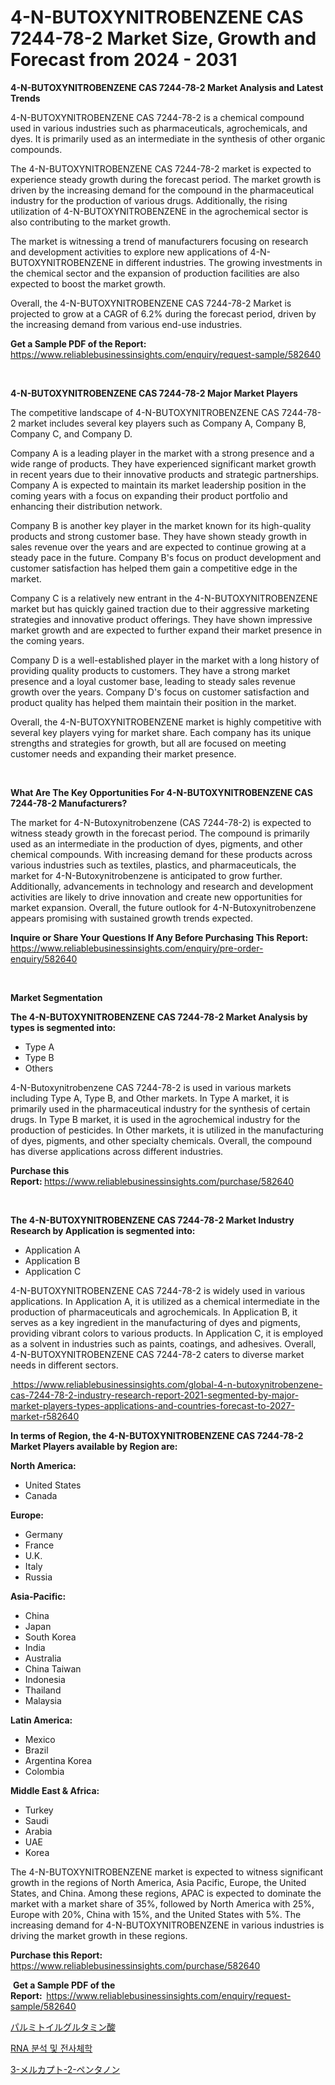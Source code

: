 <p><h1>4-N-BUTOXYNITROBENZENE CAS 7244-78-2 Market Size, Growth and Forecast from 2024 - 2031</h1></p><p><strong>4-N-BUTOXYNITROBENZENE CAS 7244-78-2 Market Analysis and Latest Trends</strong></p>
<p><p>4-N-BUTOXYNITROBENZENE CAS 7244-78-2 is a chemical compound used in various industries such as pharmaceuticals, agrochemicals, and dyes. It is primarily used as an intermediate in the synthesis of other organic compounds.</p><p>The 4-N-BUTOXYNITROBENZENE CAS 7244-78-2 market is expected to experience steady growth during the forecast period. The market growth is driven by the increasing demand for the compound in the pharmaceutical industry for the production of various drugs. Additionally, the rising utilization of 4-N-BUTOXYNITROBENZENE in the agrochemical sector is also contributing to the market growth.</p><p>The market is witnessing a trend of manufacturers focusing on research and development activities to explore new applications of 4-N-BUTOXYNITROBENZENE in different industries. The growing investments in the chemical sector and the expansion of production facilities are also expected to boost the market growth.</p><p>Overall, the 4-N-BUTOXYNITROBENZENE CAS 7244-78-2 Market is projected to grow at a CAGR of 6.2% during the forecast period, driven by the increasing demand from various end-use industries.</p></p>
<p><strong>Get a Sample PDF of the Report:&nbsp;</strong> <a href="https://www.reliablebusinessinsights.com/enquiry/request-sample/582640">https://www.reliablebusinessinsights.com/enquiry/request-sample/582640</a></p>
<p>&nbsp;</p>
<p><strong>4-N-BUTOXYNITROBENZENE CAS 7244-78-2 Major Market Players</strong></p>
<p><p>The competitive landscape of 4-N-BUTOXYNITROBENZENE CAS 7244-78-2 market includes several key players such as Company A, Company B, Company C, and Company D. </p><p>Company A is a leading player in the market with a strong presence and a wide range of products. They have experienced significant market growth in recent years due to their innovative products and strategic partnerships. Company A is expected to maintain its market leadership position in the coming years with a focus on expanding their product portfolio and enhancing their distribution network.</p><p>Company B is another key player in the market known for its high-quality products and strong customer base. They have shown steady growth in sales revenue over the years and are expected to continue growing at a steady pace in the future. Company B's focus on product development and customer satisfaction has helped them gain a competitive edge in the market.</p><p>Company C is a relatively new entrant in the 4-N-BUTOXYNITROBENZENE market but has quickly gained traction due to their aggressive marketing strategies and innovative product offerings. They have shown impressive market growth and are expected to further expand their market presence in the coming years.</p><p>Company D is a well-established player in the market with a long history of providing quality products to customers. They have a strong market presence and a loyal customer base, leading to steady sales revenue growth over the years. Company D's focus on customer satisfaction and product quality has helped them maintain their position in the market.</p><p>Overall, the 4-N-BUTOXYNITROBENZENE market is highly competitive with several key players vying for market share. Each company has its unique strengths and strategies for growth, but all are focused on meeting customer needs and expanding their market presence.</p></p>
<p>&nbsp;</p>
<p><strong>What Are The Key Opportunities For 4-N-BUTOXYNITROBENZENE CAS 7244-78-2 Manufacturers?</strong></p>
<p><p>The market for 4-N-Butoxynitrobenzene (CAS 7244-78-2) is expected to witness steady growth in the forecast period. The compound is primarily used as an intermediate in the production of dyes, pigments, and other chemical compounds. With increasing demand for these products across various industries such as textiles, plastics, and pharmaceuticals, the market for 4-N-Butoxynitrobenzene is anticipated to grow further. Additionally, advancements in technology and research and development activities are likely to drive innovation and create new opportunities for market expansion. Overall, the future outlook for 4-N-Butoxynitrobenzene appears promising with sustained growth trends expected.</p></p>
<p><strong>Inquire or Share Your Questions If Any Before Purchasing This Report:</strong> <a href="https://www.reliablebusinessinsights.com/enquiry/pre-order-enquiry/582640">https://www.reliablebusinessinsights.com/enquiry/pre-order-enquiry/582640</a></p>
<p>&nbsp;</p>
<p><strong>Market Segmentation</strong></p>
<p><strong>The 4-N-BUTOXYNITROBENZENE CAS 7244-78-2 Market Analysis by types is segmented into:</strong></p>
<p><ul><li>Type A</li><li>Type B</li><li>Others</li></ul></p>
<p><p>4-N-Butoxynitrobenzene CAS 7244-78-2 is used in various markets including Type A, Type B, and Other markets. In Type A market, it is primarily used in the pharmaceutical industry for the synthesis of certain drugs. In Type B market, it is used in the agrochemical industry for the production of pesticides. In Other markets, it is utilized in the manufacturing of dyes, pigments, and other specialty chemicals. Overall, the compound has diverse applications across different industries.</p></p>
<p><strong>Purchase this Report:&nbsp;</strong><a href="https://www.reliablebusinessinsights.com/purchase/582640">https://www.reliablebusinessinsights.com/purchase/582640</a></p>
<p>&nbsp;</p>
<p><strong>The 4-N-BUTOXYNITROBENZENE CAS 7244-78-2 Market Industry Research by Application is segmented into:</strong></p>
<p><ul><li>Application A</li><li>Application B</li><li>Application C</li></ul></p>
<p><p>4-N-BUTOXYNITROBENZENE CAS 7244-78-2 is widely used in various applications. In Application A, it is utilized as a chemical intermediate in the production of pharmaceuticals and agrochemicals. In Application B, it serves as a key ingredient in the manufacturing of dyes and pigments, providing vibrant colors to various products. In Application C, it is employed as a solvent in industries such as paints, coatings, and adhesives. Overall, 4-N-BUTOXYNITROBENZENE CAS 7244-78-2 caters to diverse market needs in different sectors.</p></p>
<p><a href="https://www.reliablebusinessinsights.com/global-4-n-butoxynitrobenzene-cas-7244-78-2-industry-research-report-2021-segmented-by-major-market-players-types-applications-and-countries-forecast-to-2027-market-r582640">&nbsp;https://www.reliablebusinessinsights.com/global-4-n-butoxynitrobenzene-cas-7244-78-2-industry-research-report-2021-segmented-by-major-market-players-types-applications-and-countries-forecast-to-2027-market-r582640</a></p>
<p><strong>In terms of Region, the 4-N-BUTOXYNITROBENZENE CAS 7244-78-2 Market Players available by Region are:</strong></p>
<p>
    <p> <strong> North America: </strong>
        <ul>
            <li>United States</li>
            <li>Canada</li>
        </ul>
        </p> 
    <p> <strong> Europe: </strong>
        <ul>
            <li>Germany</li>
            <li>France</li>
            <li>U.K.</li>
            <li>Italy</li>
            <li>Russia</li>
        </ul>
        </p> 
    <p> <strong> Asia-Pacific: </strong>
        <ul>
            <li>China</li>
            <li>Japan</li>
            <li>South Korea</li>
            <li>India</li>
            <li>Australia</li>
            <li>China Taiwan</li>
            <li>Indonesia</li>
            <li>Thailand</li>
            <li>Malaysia</li>
        </ul>
        </p> 
    <p> <strong> Latin America: </strong>
        <ul>
            <li>Mexico</li>
            <li>Brazil</li>
            <li>Argentina Korea</li>
            <li>Colombia</li>
        </ul>
        </p> 
    <p> <strong> Middle East & Africa: </strong>
        <ul>
            <li>Turkey</li>
            <li>Saudi</li>
            <li>Arabia</li>
            <li>UAE</li>
            <li>Korea</li>
        </ul>
    </p>
    </p>
<p><p>The 4-N-BUTOXYNITROBENZENE market is expected to witness significant growth in the regions of North America, Asia Pacific, Europe, the United States, and China. Among these regions, APAC is expected to dominate the market with a market share of 35%, followed by North America with 25%, Europe with 20%, China with 15%, and the United States with 5%. The increasing demand for 4-N-BUTOXYNITROBENZENE in various industries is driving the market growth in these regions.</p></p>
<p><strong>Purchase this Report: </strong><a href="https://www.reliablebusinessinsights.com/purchase/582640">https://www.reliablebusinessinsights.com/purchase/582640</a></p>
<p>&nbsp;<strong>Get a Sample PDF of the Report:&nbsp;&nbsp;</strong><a href="https://www.reliablebusinessinsights.com/enquiry/request-sample/582640">https://www.reliablebusinessinsights.com/enquiry/request-sample/582640</a></p>
<p><strong></strong></p>
<p><p><a href="https://github.com/Sophiaard2003/Market-Research-Report-List-1/blob/main/640624195336.md">パルミトイルグルタミン酸</a></p><p><a href="https://github.com/courtney23pratt/Market-Research-Report-List-1/blob/main/373262286976.md">RNA 분석 및 전사체학</a></p><p><a href="https://github.com/deonnorth8/Market-Research-Report-List-1/blob/main/360145695337.md">3-メルカプト-2-ペンタノン</a></p></p>